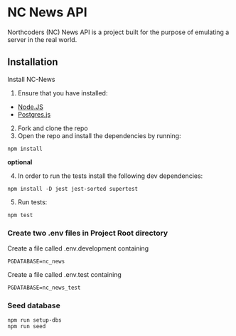 # NC News API

Northcoders (NC) News API is a project built for the purpose of emulating a server in the real world.

## Installation

Install NC-News

1. Ensure that you have installed:

* [Node.JS](https://nodejs.org/en)
* [Postgres.js](https://www.postgresql.org/)

2. Fork and clone the repo
3. Open the repo and install the dependencies by running:

```
npm install
```

**optional**

4. In order to run the tests install the following dev dependencies:
``` 
npm install -D jest jest-sorted supertest
```
5. Run tests:
```
npm test
```

### Create two .env files in Project Root directory

Create a file called .env.development containing 
```
PGDATABASE=nc_news
```
Create a file called .env.test containing 
```
PGDATABASE=nc_news_test
```

### Seed database
```
npm run setup-dbs
npm run seed
```
